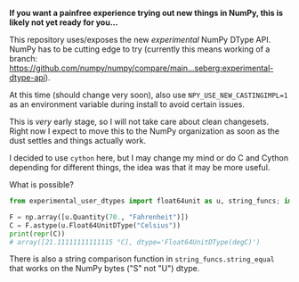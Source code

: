 **If you want a painfree experience trying out new things in NumPy, this is likely not yet ready for you...**

This repository uses/exposes the new *experimental* NumPy
DType API.  NumPy has to be cutting edge to try (currently
this means working of a branch:
https://github.com/numpy/numpy/compare/main...seberg:experimental-dtype-api).

At this time (should change very soon), also use `NPY_USE_NEW_CASTINGIMPL=1`
as an environment variable during install to avoid certain issues.

This is *very* early stage, so I will not take care about clean changesets.
Right now I expect to move this to the NumPy organization as soon
as the dust settles and things actually work.

I decided to use ``cython`` here, but I may change my mind or
do C and Cython depending for different things, the idea was that
it may be more useful.


What is possible?

```python
from experimental_user_dtypes import float64unit as u, string_funcs; import numpy as np

F = np.array([u.Quantity(70., "Fahrenheit")])
C = F.astype(u.Float64UnitDType("Celsius"))
print(repr(C))
# array([21.11111111111115 °C], dtype='Float64UnitDType(degC)')
```

There is also a string comparison function in `string_funcs.string_equal` that works on
the NumPy bytes ("S" not "U") dtype.
